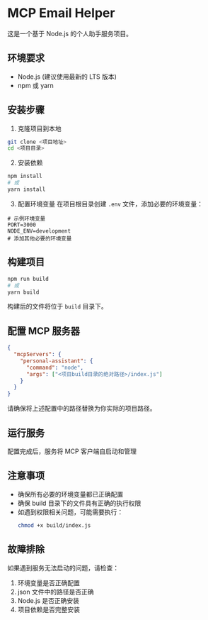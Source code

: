 # MCP Email Helper

这是一个基于 Node.js 的个人助手服务项目。

## 环境要求

- Node.js (建议使用最新的 LTS 版本)
- npm 或 yarn

## 安装步骤

1. 克隆项目到本地

```bash
git clone <项目地址>
cd <项目目录>
```

2. 安装依赖

```bash
npm install
# 或
yarn install
```

3. 配置环境变量
   在项目根目录创建 `.env` 文件，添加必要的环境变量：

```env
# 示例环境变量
PORT=3000
NODE_ENV=development
# 添加其他必要的环境变量
```

## 构建项目

```bash
npm run build
# 或
yarn build
```

构建后的文件将位于 `build` 目录下。

## 配置 MCP 服务器

```json
{
  "mcpServers": {
    "personal-assistant": {
      "command": "node",
      "args": ["<项目build目录的绝对路径>/index.js"]
    }
  }
}
```

请确保将上述配置中的路径替换为你实际的项目路径。

## 运行服务

配置完成后，服务将 MCP 客户端自启动和管理

## 注意事项

- 确保所有必要的环境变量都已正确配置
- 确保 build 目录下的文件具有正确的执行权限
- 如遇到权限相关问题，可能需要执行：
  ```bash
  chmod +x build/index.js
  ```

## 故障排除

如果遇到服务无法启动的问题，请检查：

1. 环境变量是否正确配置
2. json 文件中的路径是否正确
3. Node.js 是否正确安装
4. 项目依赖是否完整安装
